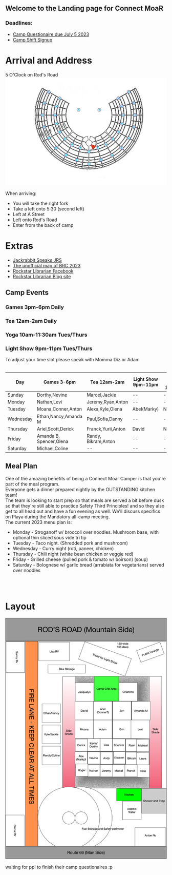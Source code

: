 ## Welcome to the Landing page for Connect MoaR

### Deadlines:
* [Camp Questionaire due July 5 2023](https://forms.gle/XLcBT425rB7dYvuY9)
* [Camp Shift Signup](https://forms.gle/iryLB4qWp74a2Xij8)

# Arrival and Address
5 O'Clock on Rod's Road
<img src="./images/Camp_rough_location.jpg">

When arriving: 
* You will take the right fork
* Take a left onto 5:30 (second left)
* Left at A Street
* Left onto Rod's Road
* Enter from the back of camp


# Extras
* [Jackrabbit Speaks JRS](https://burningman.org/news/jrs/)
* [The unofficial map of BRC 2023](https://www.unofficialbrcmap.com/)
* [Rockstar Librarian Facebook](https://www.facebook.com/rockstarlibrarianpage/)
* [Rockstar Librarian Blog site](https://www.rockstarlibrarian.com/)



## Camp Events
### Games  3pm-6pm Daily
### Tea  12am-2am Daily
### Yoga  10am-11:30am  Tues/Thurs
### Light Show  9pm-11pm Tues/Thurs

To adjust your time slot please speak with Momma Diz or Adam<br/><br/>

| Day | Games 3-6pm | Tea 12am-2am | Light Show 9pm-11pm | Yoga 10am-11:30am |
| --- | --- | --- | --- | --- |
|Sunday|Dorthy,Nevine|Marcel,Jackie|--|--|
|Monday|Nathan,Levi|Jeremy,Ryan,Anton|--|--|
|Tuesday|Moana,Conner,Anton|Alexa,Kyle,Olena|Abel(Marky)| Niko/Laura|
|Wednesday|Ethan,Nancy,Amanda M|Paul,Sofia,Danny|--|--|
|Thursday|Ariel,Scott,Derick|Franck,Yurii,Anton|David|Niko/Laura|
|Friday|Amanda B, Spencer,Olena|Randy, Bikram,Anton|--|--|
|Saturday|Michael,Coline|--|--|--|


## Meal Plan

One of the amazing benefits of being a Connect Moar Camper is that you're part of the meal program.  <br />
Everyone gets a dinner prepared nightly by the OUTSTANDING kitchen team!
<br />
The team is looking to start prep so that meals are served a bit before dusk so that they're still able to practice Safety Third Principles! 
and so they also get to all head out and have a fun evening as well.   We'll discuss specifics on Playa during the Mandatory all-camp meeting.
<br />
The current 2023 menu plan is:
* Monday - Stroganoff w/ broccoli over noodles.  Mushroom base, with optional thin sliced sous vide tri tip
* Tuesday - Taco night. (Shredded pork and mushroom)
* Wednesday - Curry night  (roti, paneer, chicken)
* Thursday - Chili night (white bean chicken or veggie red)
* Friday - Grilled cheese (pulled pork & tomato w/ boirson) (soup)
* Saturday - Bolognese w/ garlic bread (arrabiata for vegetarians) served over noodles

<br/><br/>
# Layout


<img src="images/camp-layout-2023.png" alt="Camp Layout" />

waiting for ppl to finish their camp questionaires  :p
